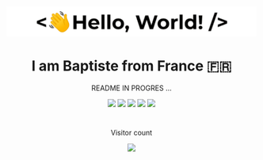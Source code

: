 <img src="https://github.com/BaptisteGfy/BaptisteGfy/blob/main/greetings.gif?raw=true" alt="Greeting GIF" width="auto">

<h1 align="center">I am Baptiste from France 🇫🇷 </h1>

<div align="center">
<p align="center">README IN PROGRES ...</p>

<img src="https://skillicons.dev/icons?i=javascript" />
<img src="https://skillicons.dev/icons?i=react" />
<img src="https://skillicons.dev/icons?i=nextjs" />
<img src="https://skillicons.dev/icons?i=postgresql" />
<img src="https://skillicons.dev/icons?i=prisma" />

<h1></h1>

Visitor count

<img src="https://profile-counter.glitch.me/BaptisteGfy/count.svg" />
  
</div>
